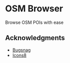 # OSM Browser

Browse OSM POIs with ease


## Acknowledgments

* [Bugsnag](https://www.bugsnag.com/)
* [Icons8](https://icons8.com/)
